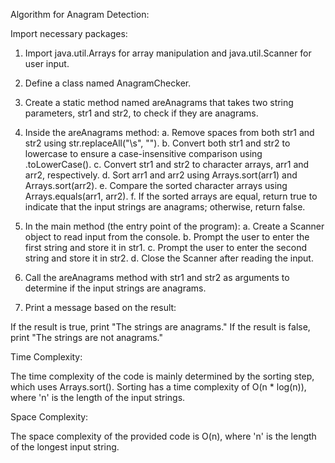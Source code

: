 Algorithm for Anagram Detection:

Import necessary packages: 

1. Import java.util.Arrays for array manipulation and java.util.Scanner for user input.

2. Define a class named AnagramChecker.

3. Create a static method named areAnagrams that takes two string parameters, str1 and str2, to check if they are anagrams.

4. Inside the areAnagrams method:
a. Remove spaces from both str1 and str2 using str.replaceAll("\\s", "").
b. Convert both str1 and str2 to lowercase to ensure a case-insensitive comparison using .toLowerCase().
c. Convert str1 and str2 to character arrays, arr1 and arr2, respectively.
d. Sort arr1 and arr2 using Arrays.sort(arr1) and Arrays.sort(arr2).
e. Compare the sorted character arrays using Arrays.equals(arr1, arr2).
f. If the sorted arrays are equal, return true to indicate that the input strings are anagrams; otherwise, return false.

5. In the main method (the entry point of the program):
a. Create a Scanner object to read input from the console.
b. Prompt the user to enter the first string and store it in str1.
c. Prompt the user to enter the second string and store it in str2.
d. Close the Scanner after reading the input.

6. Call the areAnagrams method with str1 and str2 as arguments to determine if the input strings are anagrams.

7. Print a message based on the result:

If the result is true, print "The strings are anagrams."
If the result is false, print "The strings are not anagrams."

Time Complexity:

The time complexity of the code is mainly determined by the sorting step, which uses Arrays.sort(). Sorting has a time complexity of O(n * log(n)), where 'n' is the length of the input strings.

Space Complexity:

The space complexity of the provided code is O(n), where 'n' is the length of the longest input string.